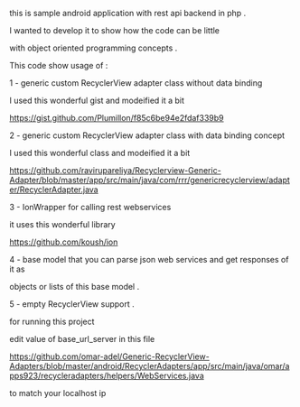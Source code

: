 ﻿
this is sample android application with rest api backend in php .

I wanted to develop it to show how the code can be little 

with object oriented programming concepts .

This code show usage of :

1 - generic custom RecyclerView adapter class without data binding

I used this wonderful gist and modeified it a bit

https://gist.github.com/Plumillon/f85c6be94e2fdaf339b9


2 - generic custom RecyclerView adapter class with data binding concept

I used this wonderful class  and modeified it a bit

https://github.com/ravirupareliya/Recyclerview-Generic-Adapter/blob/master/app/src/main/java/com/rrr/genericrecyclerview/adapter/RecyclerAdapter.java

 
3 - IonWrapper for calling rest webservices 

it uses this wonderful library 

https://github.com/koush/ion

4 - base model that you can parse json web services and get  responses of it as 

objects or lists of this base model .

5 - empty RecyclerView support .



for running this project

edit value of base_url_server in this file 

https://github.com/omar-adel/Generic-RecyclerView-Adapters/blob/master/android/RecyclerAdapters/app/src/main/java/omar/apps923/recycleradapters/helpers/WebServices.java

to match your localhost ip



 
